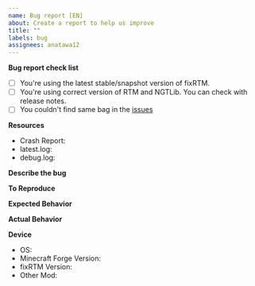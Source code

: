 ```yaml
---
name: Bug report [EN]
about: Create a report to help us improve
title: ""
labels: bug
assignees: anatawa12
---
```


**Bug report check list**

- [ ] You're using the latest stable/snapshot version of fixRTM.
- [ ] You're using correct version of RTM and NGTLib. You can check with release notes.
- [ ] You couldn't find same bag in the [issues](https://github.com/fixrtm/fixRTM/issues)

**Resources**

<!--
Please attach crash-report, latest.log, and debug.log if possible.
-->
- Crash Report:
- latest.log:
- debug.log:

**Describe the bug**

<!--
A clear and concise description of what the bug is.
It could be very important information
when the crash happens and
what did you do so please tell me them if possible.
You can use screenshots.
-->

**To Reproduce**

<!--
If you can reproduce this issue, please tell me the steps to reproduce.
If you can't, please tell me that I can't reproduce this bug.
-->

**Expected Behavior**

<!--
Please explain what was happened
-->

**Actual Behavior**

<!--
Please explain what should be happened instead.
-->

**Device**

<!--
Please complete the following information
If your bug is with a crash report, This section can be empty.
-->

- OS:
- Minecraft Forge Version:
- fixRTM Version:
- Other Mod:
